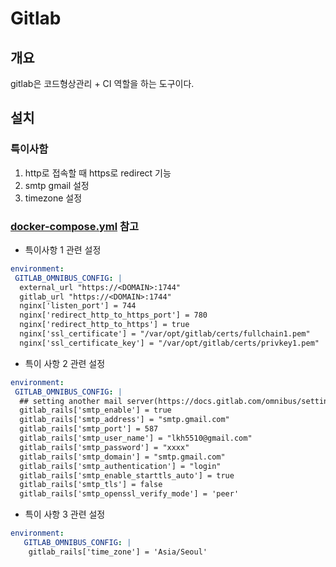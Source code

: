 # Gitlab

## 개요
gitlab은 코드형상관리 + CI 역할을 하는 도구이다.

## 설치
### 특이사함
1. http로 접속할 때 https로 redirect 기능
2. smtp gmail 설정
3. timezone 설정

### [docker-compose.yml](https://github.com/epicurus07/Dev-Env-Toolkit/blob/master/dockerfile/gitlab/docker-compose.yml) 참고

- 특이사항 1 관련 설정

```yaml
environment:
 GITLAB_OMNIBUS_CONFIG: |
  external_url "https://<DOMAIN>:1744"
  gitlab_url "https://<DOMAIN>:1744"
  nginx['listen_port'] = 744
  nginx['redirect_http_to_https_port'] = 780
  nginx['redirect_http_to_https'] = true
  nginx['ssl_certificate'] = "/var/opt/gitlab/certs/fullchain1.pem"
  nginx['ssl_certificate_key'] = "/var/opt/gitlab/certs/privkey1.pem"
```

- 특이 사항 2 관련 설정

```yaml
environment:
 GITLAB_OMNIBUS_CONFIG: |
  ## setting another mail server(https://docs.gitlab.com/omnibus/settings/smtp.html)
  gitlab_rails['smtp_enable'] = true
  gitlab_rails['smtp_address'] = "smtp.gmail.com"
  gitlab_rails['smtp_port'] = 587
  gitlab_rails['smtp_user_name'] = "lkh5510@gmail.com"
  gitlab_rails['smtp_password'] = "xxxx"
  gitlab_rails['smtp_domain'] = "smtp.gmail.com"
  gitlab_rails['smtp_authentication'] = "login"
  gitlab_rails['smtp_enable_starttls_auto'] = true
  gitlab_rails['smtp_tls'] = false
  gitlab_rails['smtp_openssl_verify_mode'] = 'peer'
```

- 특이 사항 3 관련 설정

```yaml
environment:
   GITLAB_OMNIBUS_CONFIG: |
    gitlab_rails['time_zone'] = 'Asia/Seoul'
```
